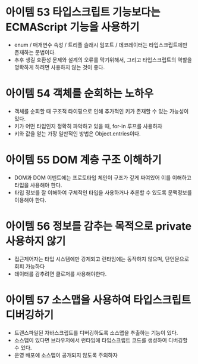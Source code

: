 # 아이템 53 타입스크립트 기능보다는 ECMAScript 기능을 사용하기

- enum / 매개변수 속성 / 트리플 슬래시 임포트 / 데코레이터는 타입스크립트에만 존재하는 문법이다.
- 추후 생길 호환성 문제와 설계의 오류를 막기위해서, 그리고 타입스크립트의 역할을 명확하게 하려면 사용하지 않는 것이 좋다.

# 아이템 54 객체를 순회하는 노하우

- 객체를 순회할 때 구조적 타이핑으로 인해 추가적인 키가 존재할 수 있는 가능성이 있다.
- 키가 어떤 타입인지 정확히 파악하고 있을 때, for-in 루프를 사용하자
- 키와 값을 얻는 가장 일반적인 방법은 Object.entries이다.

# 아이템 55 DOM 계층 구조 이해하기

- DOM과 DOM 이벤트에는 프로토타입 체인이 구조가 깊게 짜여있어 이를 이해하고 타입을 사용해야 한다.
- 타입 정보를 잘 이해하여 구체적인 타입을 사용하거나 추론할 수 있도록 문맥정보를 이용해야 한다.

# 아이템 56 정보를 감추는 목적으로 private 사용하지 않기

- 접근제어자는 타입 시스템에만 강제되고 런타임에는 동작하지 않으며, 단언문으로 회피 가능하다
- 데이터를 감추려면 클로저를 사용해야한다.

# 아이템 57 소스맵을 사용하여 타입스크립트 디버깅하기

- 트랜스파일된 자바스크립트를 디버깅하도록 소스맵을 추출하는 기능이 있다.
- 소스맵이 있다면 브라우저에서 런타임에 타입스크립트 코드를 생성하여 디버깅할 수 있다.
- 운영 배포에 소스맵이 공개되지 않도록 주의하자
